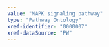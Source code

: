 ```yaml
---
value: "MAPK signaling pathway"
type: "Pathway Ontology"
xref-identifier: "0000007"
xref-dataSource: "PW"
---
```

